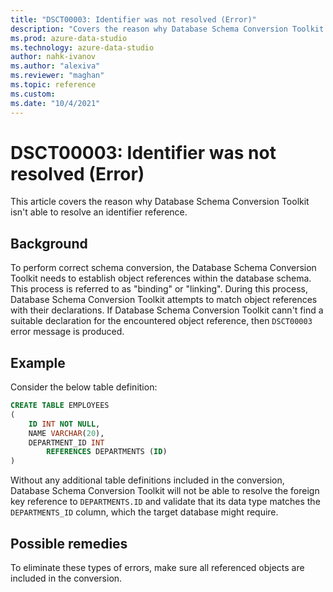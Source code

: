 ```yaml
---
title: "DSCT00003: Identifier was not resolved (Error)"
description: "Covers the reason why Database Schema Conversion Toolkit isn't able to resolve an identifier reference."
ms.prod: azure-data-studio
ms.technology: azure-data-studio
author: nahk-ivanov
ms.author: "alexiva"
ms.reviewer: "maghan"
ms.topic: reference
ms.custom:
ms.date: "10/4/2021"
---
```


# DSCT00003: Identifier was not resolved (Error)

This article covers the reason why Database Schema Conversion Toolkit isn't able to resolve an identifier reference.

## Background

To perform correct schema conversion, the Database Schema Conversion Toolkit needs to establish object references within the database schema. This process is referred to as "binding" or "linking". During this process, Database Schema Conversion Toolkit attempts to match object references with their declarations. If Database Schema Conversion Toolkit cann't find a suitable declaration for the encountered object reference, then `DSCT00003` error message is produced.

## Example

Consider the below table definition:

```sql
CREATE TABLE EMPLOYEES
(
    ID INT NOT NULL,
    NAME VARCHAR(20),
    DEPARTMENT_ID INT 
        REFERENCES DEPARTMENTS (ID)
)
```

Without any additional table definitions included in the conversion, Database Schema Conversion Toolkit will not be able to resolve the foreign key reference to `DEPARTMENTS.ID` and validate that its data type matches the `DEPARTMENTS_ID` column, which the target database might require.

## Possible remedies

To eliminate these types of errors, make sure all referenced objects are included in the conversion.
